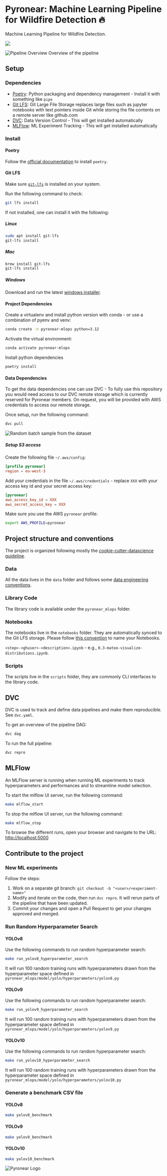 # Pyronear: Machine Learning Pipeline for Wildfire Detection 🔥

Machine Learning Pipeline for Wildfire Detection.

[<img src="./docs/ml_space.png" />](https://www.earthtoolsmaker.org/spaces/early_forest_fire_detection/)

![Pipeline Overview](./docs/assets/images/pipeline.png)
Overview of the pipeline

## Setup

### Dependencies

- [Poetry](https://python-poetry.org/): Python packaging and dependency
management - Install it with something like `pipx`
- [Git LFS](https://git-lfs.com/): Git Large File Storage replaces large
files such as jupyter notebooks with text pointers inside Git while
storing the file contents on a remote server like github.com
- [DVC](https://dvc.org/): Data Version Control  - This will get
installed automatically
- [MLFlow](https://mlflow.org/): ML Experiment Tracking - This will get
installed automatically

### Install

#### Poetry

Follow the [official documentation](https://python-poetry.org/docs/) to install `poetry`.

#### Git LFS

Make sure [`git-lfs`](https://git-lfs.com/) is installed on your system.

Run the following command to check:

```sh
git lfs install
```

If not installed, one can install it with the following:

##### Linux

```sh
sudo apt install git-lfs
git-lfs install
```

##### Mac

```sh
brew install git-lfs
git-lfs install
```

##### Windows

Download and run the latest [windows installer](https://github.com/git-lfs/git-lfs/releases).

#### Project Dependencies

Create a virtualenv and install python version with conda - or use a
combination of pyenv and venv:

```sh
conda create -n pyronear-mlops python=3.12
```

Activate the virtual environment:

```sh
conda activate pyronear-mlops
```

Install python dependencies

```sh
poetry install
```

#### Data Dependencies

To get the data dependencies one can use DVC - To fully use this
repository you would need access to our DVC remote storage which is
currently reserved for Pyronear members. On request, you will be provided with
AWS credentials to access our remote storage.

Once setup, run the following command:

```sh
dvc pull
```

![Random batch sample from the dataset](./docs/assets/images/batch.jpg)

##### Setup S3 access

Create the following file `~/.aws/config`:

```toml
[profile pyronear]
region = eu-west-3
```

Add your credentials in the file `~/.aws/credentials` - replace `XXX`
with your access key id and your secret access key:

```toml
[pyronear]
aws_access_key_id = XXX
aws_secret_access_key = XXX
```

Make sure you use the AWS `pyronear` profile:

```bash
export AWS_PROFILE=pyronear
```

## Project structure and conventions

The project is organized following mostly the [cookie-cutter-datascience
guideline](https://drivendata.github.io/cookiecutter-data-science/#directory-structure).

### Data

All the data lives in the `data` folder and follows some [data engineering
conventions](https://docs.kedro.org/en/stable/faq/faq.html#what-is-data-engineering-convention).

### Library Code

The library code is available under the `pyronear_mlops` folder.

### Notebooks

The notebooks live in the `notebooks` folder. They are automatically synced to
the Git LFS storage.
Please follow [this
convention](https://drivendata.github.io/cookiecutter-data-science/#notebooks-are-for-exploration-and-communication)
to name your Notebooks.

`<step>-<ghuser>-<description>.ipynb` - e.g., `0.3-mateo-visualize-distributions.ipynb`.

### Scripts

The scripts live in the `scripts` folder, they are
commonly CLI interfaces to the library
code.

## DVC

DVC is used to track and define data pipelines and make them
reproducible. See `dvc.yaml`.

To get an overview of the pipeline DAG:

```sh
dvc dag
```

To run the full pipeline:

```sh
dvc repro
```

## MLFlow

An MLFlow server is running when running ML experiments to track
hyperparameters and performances and to streamline model
selection.

To start the mlflow UI server, run the following command:

```sh
make mlflow_start
```

To stop the mlflow UI server, run the following command:

```sh
make mlflow_stop
```

To browse the different runs, open your browser and navigate to the URL:
[http://localhost:5000](http://localhost:5000)

## Contribute to the project

### New ML experiments

Follow the steps:

1. Work on a separate git branch: `git checkout -b "<user>/<experiment-name>"`
2. Modify and iterate on the code, then run `dvc repro`. It will rerun
   parts of the pipeline that have been updated.
3. Commit your changes and open a Pull Request to get your changes
   approved and merged.

### Run Random Hyperparameter Search

#### YOLOv8

Use the following commands to run random hyperparameter search:

```sh
make run_yolov8_hyperparameter_search
```

It will run 100 random training runs with hyperparameters drawn from the
hyperparameter space defined in
`pyronear_mlops/model/yolo/hyperparameters/yolov8.py`

#### YOLOv9

Use the following commands to run random hyperparameter search:

```sh
make run_yolov9_hyperparameter_search
```

It will run 100 random training runs with hyperparameters drawn from the
hyperparameter space defined in
`pyronear_mlops/model/yolo/hyperparameters/yolov9.py`

#### YOLOv10

Use the following commands to run random hyperparameter search:

```sh
make run_yolov10_hyperparameter_search
```

It will run 100 random training runs with hyperparameters drawn from the
hyperparameter space defined in
`pyronear_mlops/model/yolo/hyperparameters/yolov10.py`

### Generate a benchmark CSV file

#### YOLOv8

```sh
make yolov8_benchmark
```

#### YOLOv9

```sh
make yolov9_benchmark
```

#### YOLOv10

```sh
make yolov10_benchmark
```

![Pyronear Logo](./docs/assets/images/pyronear_logo.png)
